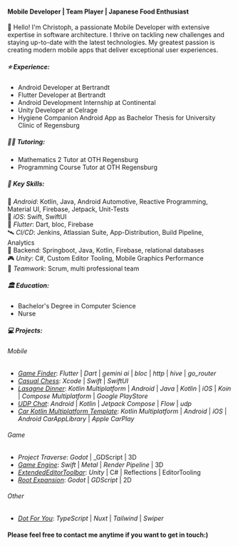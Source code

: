 #### Mobile Developer | Team Player | Japanese Food Enthusiast

👋 Hello! I'm Christoph, a passionate Mobile Developer with extensive expertise in software architecture. I thrive on tackling new challenges and staying up-to-date with the latest technologies. My greatest passion is creating modern mobile apps that deliver exceptional user experiences.

##### ⭐️ Experience:
- Android Developer at Bertrandt 
- Flutter Developer at Bertrandt 
- Android Development Internship at Continental 
- Unity Developer at Celrage 
- Hygiene Companion Android App as Bachelor Thesis for University Clinic of Regensburg 

##### 👨‍🏫 Tutoring:
- Mathematics 2 Tutor at OTH Regensburg 
- Programming Course Tutor at OTH Regensburg 

##### 🔑 Key Skills:
 🤖 _Android_: Kotlin, Java, Android Automotive, Reactive Programming, Material UI, Firebase, Jetpack, Unit-Tests<br>
 🍎 _iOS_: Swift, SwiftUI<br>
 🐥 _Flutter_: Dart, bloc, Firebase<br>
 🛰️ _CI/CD_: Jenkins, Atlassian Suite, App-Distribution, Build Pipeline, Analytics<br>
 🔐 Backend: Springboot, Java, Kotlin, Firebase,  relational databases<br>
 🎮 _Unity_: C#, Custom Editor Tooling, Mobile Graphics Performance<br>
 💬 _Teamwork_: Scrum, multi professional team<br>

##### 🏛️ Education:
- Bachelor's Degree in Computer Science 
- Nurse 

##### 💻 Projects:

###### Mobile
- [_Game Finder_](https://github.com/chris-prenissl/game_finder): _Flutter_ | _Dart_ | _gemini ai_ | _bloc_ | _http_ | _hive_ | _go_router_ 
- [_Casual Chess_](https://github.com/chris-prenissl/casual_chess): _Xcode_ | _Swift_ | _SwiftUI_ 
- [_Lasagne Dinner_](https://github.com/chris-prenissl/LasagneDinner): _Kotlin Multiplatform_ | _Android_ | _Java_ | _Kotlin_ | _iOS_ | _Koin_ | _Compose Multiplatform_ | _Google PlayStore_
- [_UDP Chat_](https://github.com/chris-prenissl/udp-chat): _Android_ | _Kotlin_ | _Jetpack Compose_ | _Flow_ | _udp_
- [_Car Kotlin Multiplatform Template_](https://github.com/chris-prenissl/carkmm): _Kotlin Multiplatform_ | _Android_ | _iOS_ | _Android CarAppLibrary_ | _Apple CarPlay_

###### Game
- _Project Traverse_: _Godot_ | _GDScript | 3D
- [_Game Engine_](https://github.com/chris-prenissl/Game-Engine-Tutorial): _Swift_ | _Metal_ | _Render Pipeline_ | 3D
- [_ExtendedEditorToolbar_](https://github.com/chris-prenissl/ExtendedEditorToolbar): _Unity_ | C# | Reflections | EditorTooling
- [_Root Expansion_](https://github.com/chris-prenissl/root-expansion): _Godot_ | _GDScript_ | 2D

###### Other
- [_Dot For You_](https://github.com/chris-prenissl/dot-for-you): _TypeScript_ | _Nuxt_ | _Tailwind_ | _Swiper_


####  Please feel free to contact me anytime if you want to get in touch:)
